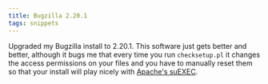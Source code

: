 ```yaml
---
title: Bugzilla 2.20.1
tags: snippets
---
```


Upgraded my Bugzilla install to 2.20.1. This software just gets better and better, although it bugs me that every time you run `checksetup.pl` it changes the access permissions on your files and you have to manually reset them so that your install will play nicely with [Apache's suEXEC](http://httpd.apache.org/docs/2.0/suexec.html).
